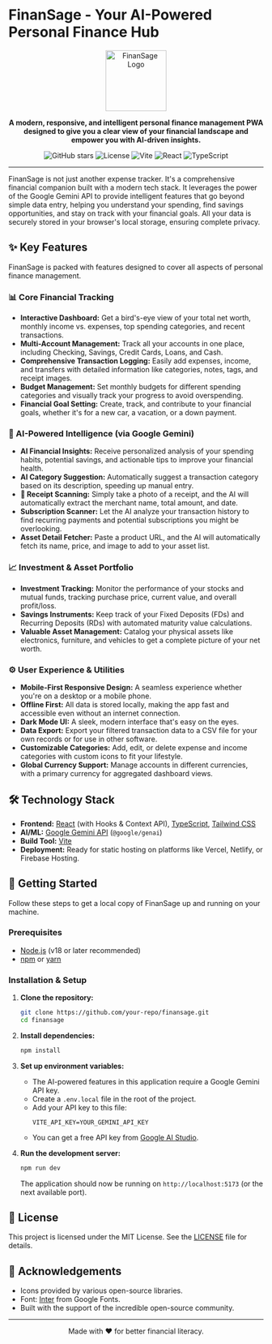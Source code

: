 
# FinanSage - Your AI-Powered Personal Finance Hub

<div align="center">
  <img src="https://raw.githubusercontent.com/user-attachments/assets/b83526a0-bc6f-40c2-9e8c-f04f21d3f545" alt="FinanSage Logo" width="120">
</div>

<p align="center">
  <strong>A modern, responsive, and intelligent personal finance management PWA designed to give you a clear view of your financial landscape and empower you with AI-driven insights.</strong>
</p>

<p align="center">
  <img alt="GitHub stars" src="https://img.shields.io/github/stars/your-repo/finansage?style=for-the-badge&logo=github&color=C084FC">
  <img alt="License" src="https://img.shields.io/github/license/your-repo/finansage?style=for-the-badge&color=818CF8">
  <img alt="Vite" src="https://img.shields.io/badge/Vite-B73BFE?style=for-the-badge&logo=vite&logoColor=FFD62E">
  <img alt="React" src="https://img.shields.io/badge/React-20232A?style=for-the-badge&logo=react&logoColor=61DAFB">
  <img alt="TypeScript" src="https://img.shields.io/badge/TypeScript-007ACC?style=for-the-badge&logo=typescript&logoColor=white">
</p>

---

FinanSage is not just another expense tracker. It's a comprehensive financial companion built with a modern tech stack. It leverages the power of the Google Gemini API to provide intelligent features that go beyond simple data entry, helping you understand your spending, find savings opportunities, and stay on track with your financial goals. All your data is securely stored in your browser's local storage, ensuring complete privacy.

## ✨ Key Features

FinanSage is packed with features designed to cover all aspects of personal finance management.

### 📊 Core Financial Tracking
- **Interactive Dashboard:** Get a bird's-eye view of your total net worth, monthly income vs. expenses, top spending categories, and recent transactions.
- **Multi-Account Management:** Track all your accounts in one place, including Checking, Savings, Credit Cards, Loans, and Cash.
- **Comprehensive Transaction Logging:** Easily add expenses, income, and transfers with detailed information like categories, notes, tags, and receipt images.
- **Budget Management:** Set monthly budgets for different spending categories and visually track your progress to avoid overspending.
- **Financial Goal Setting:** Create, track, and contribute to your financial goals, whether it's for a new car, a vacation, or a down payment.

### 🤖 AI-Powered Intelligence (via Google Gemini)
- **AI Financial Insights:** Receive personalized analysis of your spending habits, potential savings, and actionable tips to improve your financial health.
- **AI Category Suggestion:** Automatically suggest a transaction category based on its description, speeding up manual entry.
- **📸 Receipt Scanning:** Simply take a photo of a receipt, and the AI will automatically extract the merchant name, total amount, and date.
- **Subscription Scanner:** Let the AI analyze your transaction history to find recurring payments and potential subscriptions you might be overlooking.
- **Asset Detail Fetcher:** Paste a product URL, and the AI will automatically fetch its name, price, and image to add to your asset list.

### 📈 Investment & Asset Portfolio
- **Investment Tracking:** Monitor the performance of your stocks and mutual funds, tracking purchase price, current value, and overall profit/loss.
- **Savings Instruments:** Keep track of your Fixed Deposits (FDs) and Recurring Deposits (RDs) with automated maturity value calculations.
- **Valuable Asset Management:** Catalog your physical assets like electronics, furniture, and vehicles to get a complete picture of your net worth.

### ⚙️ User Experience & Utilities
- **Mobile-First Responsive Design:** A seamless experience whether you're on a desktop or a mobile phone.
- **Offline First:** All data is stored locally, making the app fast and accessible even without an internet connection.
- **Dark Mode UI:** A sleek, modern interface that's easy on the eyes.
- **Data Export:** Export your filtered transaction data to a CSV file for your own records or for use in other software.
- **Customizable Categories:** Add, edit, or delete expense and income categories with custom icons to fit your lifestyle.
- **Global Currency Support:** Manage accounts in different currencies, with a primary currency for aggregated dashboard views.

## 🛠️ Technology Stack

- **Frontend:** [React](https://react.dev/) (with Hooks & Context API), [TypeScript](https://www.typescriptlang.org/), [Tailwind CSS](https://tailwindcss.com/)
- **AI/ML:** [Google Gemini API](https://ai.google.dev/) (`@google/genai`)
- **Build Tool:** [Vite](https://vitejs.dev/)
- **Deployment:** Ready for static hosting on platforms like Vercel, Netlify, or Firebase Hosting.

## 🚀 Getting Started

Follow these steps to get a local copy of FinanSage up and running on your machine.

### Prerequisites
- [Node.js](https://nodejs.org/) (v18 or later recommended)
- [npm](https://www.npmjs.com/) or [yarn](https://yarnpkg.com/)

### Installation & Setup

1. **Clone the repository:**
   ```sh
   git clone https://github.com/your-repo/finansage.git
   cd finansage
   ```

2. **Install dependencies:**
   ```sh
   npm install
   ```

3. **Set up environment variables:**
   - The AI-powered features in this application require a Google Gemini API key.
   - Create a `.env.local` file in the root of the project.
   - Add your API key to this file:
     ```
     VITE_API_KEY=YOUR_GEMINI_API_KEY
     ```
   - You can get a free API key from [Google AI Studio](https://aistudio.google.com/app/apikey).

4. **Run the development server:**
   ```sh
   npm run dev
   ```
   The application should now be running on `http://localhost:5173` (or the next available port).

## 📄 License

This project is licensed under the MIT License. See the [LICENSE](LICENSE) file for details.

## 🙏 Acknowledgements

- Icons provided by various open-source libraries.
- Font: [Inter](https://fonts.google.com/specimen/Inter) from Google Fonts.
- Built with the support of the incredible open-source community.

---
<p align="center">Made with ❤️ for better financial literacy.</p>
